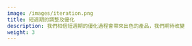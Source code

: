 ```yaml
---
image: /images/iteration.png
title: 短週期的調整及優化
description: 我們相信短週期的優化過程會帶來出色的產品，我們期待改變
weight: 3
---
```

